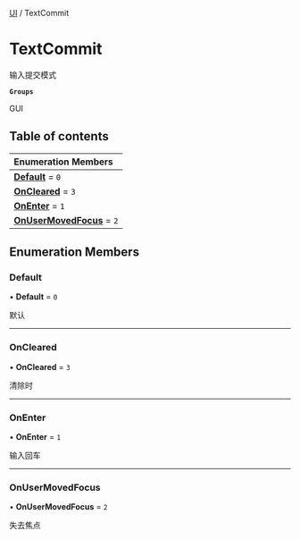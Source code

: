 [UI](../modules/UI.UI.md) / TextCommit

# TextCommit <Badge type="tip" text="Enumeration" /> <Score text="TextCommit" />

输入提交模式

**`Groups`**

GUI

## Table of contents

| Enumeration Members |
| :-----|
| **[Default](UI.TextCommit.md#default)** = ``0`` <br> |
| **[OnCleared](UI.TextCommit.md#oncleared)** = ``3`` <br> |
| **[OnEnter](UI.TextCommit.md#onenter)** = ``1`` <br> |
| **[OnUserMovedFocus](UI.TextCommit.md#onusermovedfocus)** = ``2`` <br> |

## Enumeration Members

### Default <Score text="Default" /> 

• **Default** = ``0``

默认

___

### OnCleared <Score text="OnCleared" /> 

• **OnCleared** = ``3``

清除时

___

### OnEnter <Score text="OnEnter" /> 

• **OnEnter** = ``1``

输入回车

___

### OnUserMovedFocus <Score text="OnUserMovedFocus" /> 

• **OnUserMovedFocus** = ``2``

失去焦点
